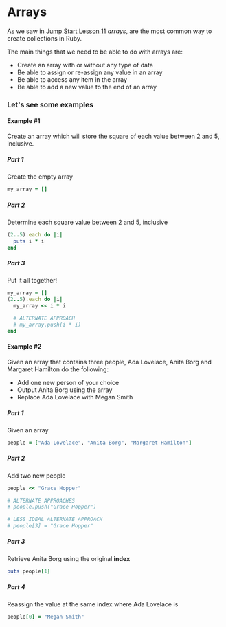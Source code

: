 # Arrays

As we saw in [Jump Start Lesson 11](https://github.com/Ada-Developers-Academy/jump-start/blob/master/lessons/11-basic-data-structs/notes/arrays.md) _arrays_, are the most common way to create collections in Ruby.

The main things that we need to be able to do with arrays are:
- Create an array with or without any type of data  
- Be able to assign or re-assign any value in an array
- Be able to access any item in the array
- Be able to add a new value to the end of an array


### Let's see some examples
#### Example #1
Create an array which will store the square of each value between 2 and 5, inclusive.

##### Part 1
Create the empty array
```ruby
my_array = []
```

##### Part 2
Determine each square value between 2 and 5, inclusive
```ruby
(2..5).each do |i|
  puts i * i
end
```

##### Part 3
Put it all together!
```ruby
my_array = []
(2..5).each do |i|
  my_array << i * i

  # ALTERNATE APPROACH
  # my_array.push(i * i)
end
```

#### Example #2
Given an array that contains three people, Ada Lovelace, Anita Borg  and Margaret Hamilton do the following:
- Add one new person of your choice
- Output Anita Borg using the array
- Replace Ada Lovelace with Megan Smith

##### Part 1
Given an array
```ruby
people = ["Ada Lovelace", "Anita Borg", "Margaret Hamilton"]
```

##### Part 2
Add two new people
```ruby
people << "Grace Hopper"

# ALTERNATE APPROACHES
# people.push("Grace Hopper")

# LESS IDEAL ALTERNATE APPROACH
# people[3] = "Grace Hopper"
```

##### Part 3
Retrieve Anita Borg using the original **index**
```ruby
puts people[1]
```

##### Part 4
Reassign the value at the same index where Ada Lovelace is
```ruby
people[0] = "Megan Smith"
```
